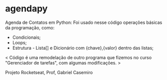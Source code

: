 # agendapy
Agenda de Contatos em Python:
Foi usado nesse código operações básicas da programação, como:
- Condicionais;
- Loops;
- Estrutura - Lista[] e Dicionário com {chave},{valor} dentro das listas;
  
< Código é uma remodelação de outro programa que fizemos no curso "Gerenciador de tarefas", com algumas modificações. >

Projeto Rocketseat, Prof, Gabriel Casemiro

